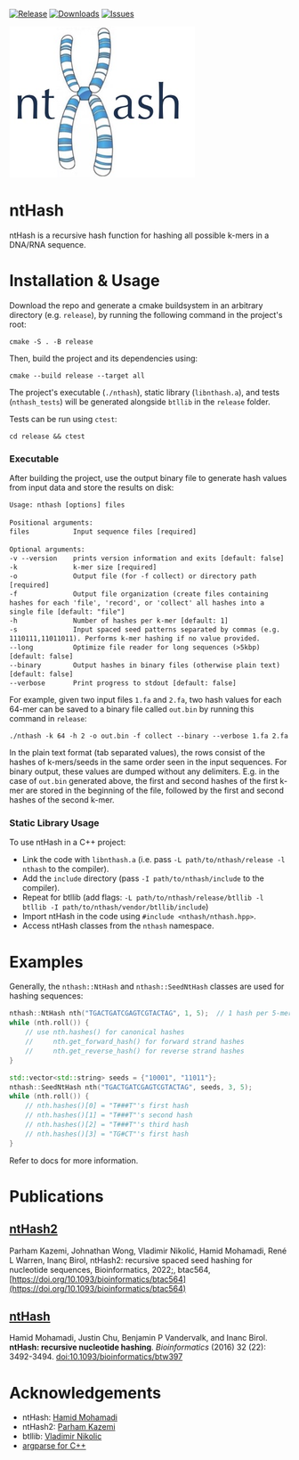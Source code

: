 [![Release](https://img.shields.io/github/release/bcgsc/ntHash.svg)](https://github.com/bcgsc/ntHash/releases)
[![Downloads](https://img.shields.io/github/downloads/bcgsc/ntHash/total?logo=github)](https://github.com/bcgsc/ntHash/archive/master.zip)
[![Issues](https://img.shields.io/github/issues/bcgsc/ntHash.svg)](https://github.com/bcgsc/ntHash/issues)

![Logo](nthash-logo.png)

ntHash 
=
ntHash is a recursive hash function for hashing all possible k-mers in a DNA/RNA sequence.

# Installation & Usage

Download the repo and generate a cmake buildsystem in an arbitrary directory (e.g. `release`), by running the following command in the project's root:

```shell
cmake -S . -B release
```

Then, build the project and its dependencies using:

```shell
cmake --build release --target all
```

The project's executable (`./nthash`), static library (`libnthash.a`), and tests (`nthash_tests`) will be generated alongside `btllib` in the `release` folder.

Tests can be run using `ctest`:

```shell
cd release && ctest
```

### Executable

After building the project, use the output binary file to generate hash values from input data and store the results on disk:

```
Usage: nthash [options] files 

Positional arguments:
files           Input sequence files [required]

Optional arguments:
-v --version    prints version information and exits [default: false]
-k              k-mer size [required]
-o              Output file (for -f collect) or directory path [required]
-f              Output file organization (create files containing hashes for each 'file', 'record', or 'collect' all hashes into a single file [default: "file"]
-h              Number of hashes per k-mer [default: 1]
-s              Input spaced seed patterns separated by commas (e.g. 1110111,11011011). Performs k-mer hashing if no value provided.
--long          Optimize file reader for long sequences (>5kbp) [default: false]
--binary        Output hashes in binary files (otherwise plain text) [default: false]
--verbose       Print progress to stdout [default: false]
```

For example, given two input files `1.fa` and `2.fa`, two hash values for each 64-mer can be saved to a binary file called `out.bin` by running this command in `release`:

```shell
./nthash -k 64 -h 2 -o out.bin -f collect --binary --verbose 1.fa 2.fa
```

In the plain text format (tab separated values), the rows consist of the hashes of k-mers/seeds in the same order seen in the input sequences. For binary output, these values are dumped without any delimiters. E.g. in the case of `out.bin` generated above, the first and second hashes of the first k-mer are stored in the beginning of the file, followed by the first and second hashes of the second k-mer.

### Static Library Usage

To use ntHash in a C++ project:
+ Link the code with `libnthash.a` (i.e. pass `-L path/to/nthash/release -l nthash` to the compiler).
+ Add the `include` directory (pass `-I path/to/nthash/include` to the compiler).
+ Repeat for btllib (add flags: `-L path/to/nthash/release/btllib -l btllib -I path/to/nthash/vendor/btllib/include`)
+ Import ntHash in the code using `#include <nthash/nthash.hpp>`.
+ Access ntHash classes from the `nthash` namespace.

# Examples

Generally, the `nthash::NtHash` and `nthash::SeedNtHash` classes are used for hashing sequences:

```C++
nthash::NtHash nth("TGACTGATCGAGTCGTACTAG", 1, 5);  // 1 hash per 5-mer
while (nth.roll()) {
    // use nth.hashes() for canonical hashes
    //     nth.get_forward_hash() for forward strand hashes
    //     nth.get_reverse_hash() for reverse strand hashes
}
```

```C++
std::vector<std::string> seeds = {"10001", "11011"};
nthash::SeedNtHash nth("TGACTGATCGAGTCGTACTAG", seeds, 3, 5);
while (nth.roll()) {
    // nth.hashes()[0] = "T###T"'s first hash
    // nth.hashes()[1] = "T###T"'s second hash
    // nth.hashes()[2] = "T###T"'s third hash
    // nth.hashes()[3] = "TG#CT"'s first hash
}
```

Refer to docs for more information.


Publications
============

## [ntHash2](https://academic.oup.com/bioinformatics/advance-article/doi/10.1093/bioinformatics/btac564/6674501)
Parham Kazemi, Johnathan Wong, Vladimir Nikolić, Hamid Mohamadi, René L Warren, Inanç Birol, ntHash2: recursive spaced seed hashing for nucleotide sequences, Bioinformatics, 2022;, btac564, [https://doi.org/10.1093/bioinformatics/btac564](https://doi.org/10.1093/bioinformatics/btac564)

## [ntHash](http://bioinformatics.oxfordjournals.org/content/early/2016/08/01/bioinformatics.btw397)

Hamid Mohamadi, Justin Chu, Benjamin P Vandervalk, and Inanc Birol.
**ntHash: recursive nucleotide hashing**.
*Bioinformatics* (2016) 32 (22): 3492-3494.
[doi:10.1093/bioinformatics/btw397 ](http://dx.doi.org/10.1093/bioinformatics/btw397)


# Acknowledgements

+ ntHash: [Hamid Mohamadi](https://github.com/mohamadi)
+ ntHash2: [Parham Kazemi](https://github.com/parham-k)
+ btllib: [Vladimir Nikolic](https://github.com/vlad0x00)
+ [argparse for C++](https://github.com/p-ranav/argparse)
